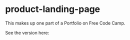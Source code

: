# product-landing-page

This makes up one part of a Portfolio on Free Code Camp.

See the version here:
